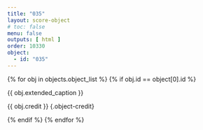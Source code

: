 ```yaml
---
title: "035"
layout: score-object
# toc: false
menu: false
outputs: [ html ]
order: 10330
object:
  - id: "035"
---
```


{% for obj in objects.object_list %}
{% if obj.id == object[0].id %}

{{ obj.extended_caption }}

{{ obj.credit }} {.object-credit}

{% endif %}
{% endfor %}
